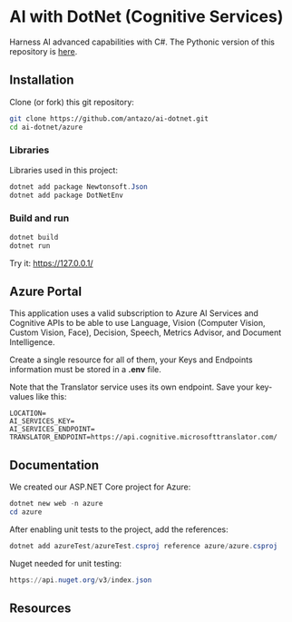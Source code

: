 # AI with DotNet (Cognitive Services)

Harness AI advanced capabilities with C#. The Pythonic version of this repository is [here](https://github.com/antazo/ai-python).

## Installation

Clone (or fork) this git repository:

```bash
git clone https://github.com/antazo/ai-dotnet.git
cd ai-dotnet/azure
```

### Libraries

Libraries used in this project:

```powershell
dotnet add package Newtonsoft.Json
dotnet add package DotNetEnv
```

### Build and run

```powershell
dotnet build
dotnet run
```

Try it: <https://127.0.0.1/>

## Azure Portal

This application uses a valid subscription to Azure AI Services and Cognitive APIs to be able to use Language, Vision (Computer Vision, Custom Vision, Face), Decision, Speech, Metrics Advisor, and Document Intelligence.

Create a single resource for all of them, your Keys and Endpoints information must be stored in a **.env** file.

Note that the Translator service uses its own endpoint. Save your key-values like this:

```plaintext
LOCATION=
AI_SERVICES_KEY=
AI_SERVICES_ENDPOINT=
TRANSLATOR_ENDPOINT=https://api.cognitive.microsofttranslator.com/
```

## Documentation

We created our ASP.NET Core project for Azure:

```powershell
dotnet new web -n azure
cd azure
```

After enabling unit tests to the project, add the references:

```powershell
dotnet add azureTest/azureTest.csproj reference azure/azure.csproj
```

Nuget needed for unit testing:

```powershell
https://api.nuget.org/v3/index.json
```

## Resources
